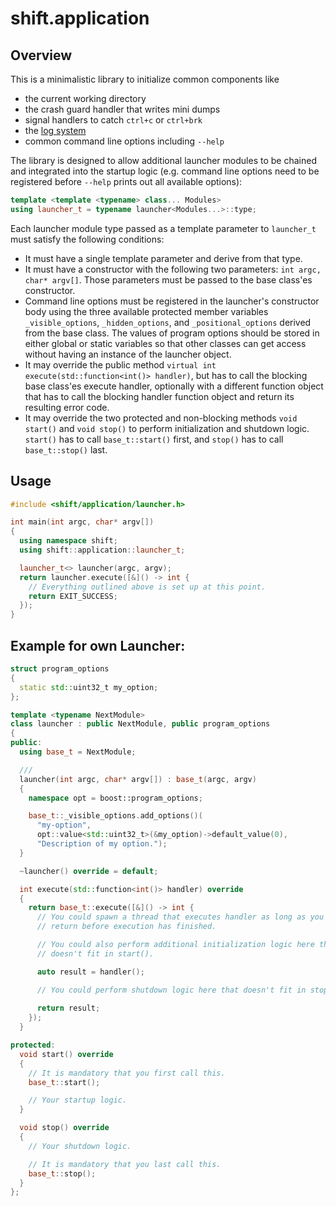 # shift.application

## Overview

This is a minimalistic library to initialize common components like

* the current working directory
* the crash guard handler that writes mini dumps
* signal handlers to catch `ctrl+c` or `ctrl+brk`
* the [log system](../../log/doc/log.md)
* common command line options including `--help`

The library is designed to allow additional launcher modules to be chained and integrated into the startup logic (e.g. command line options need to be registered before `--help` prints out all available options):

```c++
template <template <typename> class... Modules>
using launcher_t = typename launcher<Modules...>::type;
```

Each launcher module type passed as a template parameter to `launcher_t` must satisfy the following conditions:

* It must have a single template parameter and derive from that type.
* It must have a constructor with the following two parameters: `int argc, char* argv[]`. Those parameters must be passed to the base class'es constructor.
* Command line options must be registered in the launcher's constructor body using the three available protected member variables `_visible_options`, `_hidden_options`, and `_positional_options` derived from the base class. The values of program options should be stored in either global or static variables so that other classes can get access without having an instance of the launcher object.
* It may override the public method `virtual int execute(std::function<int()> handler)`, but has to call the blocking base class'es execute handler, optionally with a different function object that has to call the blocking handler function object and return its resulting error code.
* It may override the two protected and non-blocking methods `void start()` and `void stop()` to perform initialization and shutdown logic. `start()` has to call `base_t::start()` first, and `stop()` has to call `base_t::stop()` last.

## Usage

```c++
#include <shift/application/launcher.h>

int main(int argc, char* argv[])
{
  using namespace shift;
  using shift::application::launcher_t;

  launcher_t<> launcher(argc, argv);
  return launcher.execute([&]() -> int {
    // Everything outlined above is set up at this point.
    return EXIT_SUCCESS;
  });
}
```

## Example for own Launcher:

```c++
struct program_options
{
  static std::uint32_t my_option;
};

template <typename NextModule>
class launcher : public NextModule, public program_options
{
public:
  using base_t = NextModule;

  ///
  launcher(int argc, char* argv[]) : base_t(argc, argv)
  {
    namespace opt = boost::program_options;

    base_t::_visible_options.add_options()(
      "my-option",
      opt::value<std::uint32_t>(&my_option)->default_value(0),
      "Description of my option.");
  }

  ~launcher() override = default;

  int execute(std::function<int()> handler) override
  {
    return base_t::execute([&]() -> int {
      // You could spawn a thread that executes handler as long as you don't
      // return before execution has finished.

      // You could also perform additional initialization logic here that
      // doesn't fit in start().

      auto result = handler();

      // You could perform shutdown logic here that doesn't fit in stop().
      
      return result;
    });
  }

protected:
  void start() override
  {
    // It is mandatory that you first call this.
    base_t::start();

    // Your startup logic.
  }

  void stop() override
  {
    // Your shutdown logic.

    // It is mandatory that you last call this.
    base_t::stop();
  }
};
```
